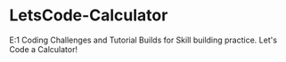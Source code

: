 # LetsCode-Calculator
E:1 Coding Challenges and Tutorial Builds for Skill building practice. Let's Code a Calculator!
